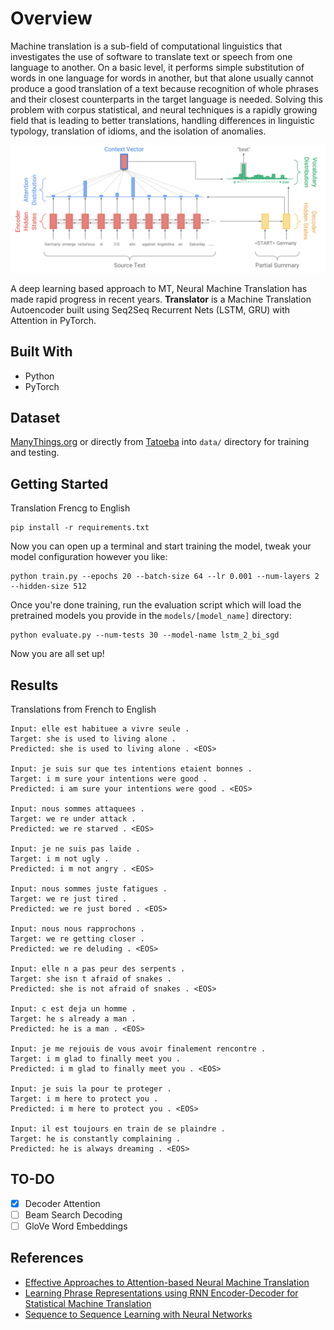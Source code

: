 # Overview


Machine translation is a sub-field of computational linguistics that investigates the use of software to translate text or speech from one language to another. On a basic level, it performs simple substitution of words in one language for words in another, but that alone usually cannot produce a good translation of a text because recognition of whole phrases and their closest counterparts in the target language is needed. Solving this problem with corpus statistical, and neural techniques is a rapidly growing field that is leading to better translations, handling differences in linguistic typology, translation of idioms, and the isolation of anomalies.

![Seq2Seq Attention RNN](./images/seq2seq-attn.png)

A deep learning based approach to MT, Neural Machine Translation has made rapid progress in recent years. **Translator** is a Machine Translation Autoencoder built using Seq2Seq Recurrent Nets (LSTM, GRU) with Attention in PyTorch.

## Built With

- Python
- PyTorch

## Dataset

[ManyThings.org](http://www.manythings.org/anki/) or directly from [Tatoeba](https://tatoeba.org/eng) into `data/` directory for training and testing.

## Getting Started

Translation Frencg to English

```
pip install -r requirements.txt
```

Now you can open up a terminal and start training the model, tweak your model configuration however you like:

```
python train.py --epochs 20 --batch-size 64 --lr 0.001 --num-layers 2 --hidden-size 512
```

Once you're done training, run the evaluation script which will load the pretrained models you provide in the `models/[model_name]` directory:

```
python evaluate.py --num-tests 30 --model-name lstm_2_bi_sgd
```

Now you are all set up!

## Results


Translations from French to English

```
Input: elle est habituee a vivre seule .
Target: she is used to living alone .
Predicted: she is used to living alone . <EOS>

Input: je suis sur que tes intentions etaient bonnes .
Target: i m sure your intentions were good .
Predicted: i am sure your intentions were good . <EOS>

Input: nous sommes attaquees .
Target: we re under attack .
Predicted: we re starved . <EOS>

Input: je ne suis pas laide .
Target: i m not ugly .
Predicted: i m not angry . <EOS>

Input: nous sommes juste fatigues .
Target: we re just tired .
Predicted: we re just bored . <EOS>

Input: nous nous rapprochons .
Target: we re getting closer .
Predicted: we re deluding . <EOS>

Input: elle n a pas peur des serpents .
Target: she isn t afraid of snakes .
Predicted: she is not afraid of snakes . <EOS>

Input: c est deja un homme .
Target: he s already a man . 
Predicted: he is a man . <EOS>

Input: je me rejouis de vous avoir finalement rencontre .
Target: i m glad to finally meet you .
Predicted: i m glad to finally meet you . <EOS>

Input: je suis la pour te proteger .
Target: i m here to protect you .
Predicted: i m here to protect you . <EOS>

Input: il est toujours en train de se plaindre .
Target: he is constantly complaining .
Predicted: he is always dreaming . <EOS>
```

## TO-DO

- [x] Decoder Attention
- [ ] Beam Search Decoding
- [ ] GloVe Word Embeddings

## References

- [Effective Approaches to Attention-based Neural Machine Translation](https://arxiv.org/abs/1508.04025)
- [Learning Phrase Representations using RNN Encoder-Decoder for Statistical Machine Translation](https://arxiv.org/abs/1406.1078)
- [Sequence to Sequence Learning with Neural Networks](https://arxiv.org/abs/1409.3215)


